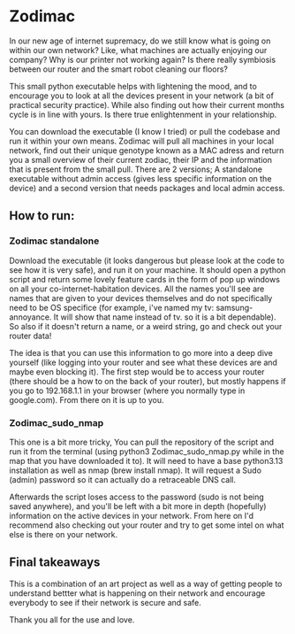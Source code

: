 # Zodimac
In our new age of internet supremacy, do we still know what is going on within our own network? Like, what machines are actually enjoying our company? Why is our printer not working again? Is there really symbiosis between our router and the smart robot cleaning our floors? 

This small python executable helps with lightening the mood, and to encourage you to look at all the devices present in your network (a bit of practical security practice). While also finding out how their current months cycle is in line with yours. Is there true enlightenment in your relationship. 

You can download the executable (I know I tried) or pull the codebase and run it within your own means. 
Zodimac will pull all machines in your local network, find out their unique genotype known as a MAC adress and return you a small overview of their current zodiac, their IP and the information that is present from the small pull. There are 2 versions; A standalone executable without admin access (gives less specific information on the device) and a second version that needs packages and local admin access. 

## How to run:
### Zodimac standalone
Download the executable (it looks dangerous but please look at the code to see how it is very safe), and run it on your machine. It should open a python script and return some lovely feature cards in the form of pop up windows on all your co-internet-habitation devices. All the names you'll see are names that are given to your devices themselves and do not specifically need to be OS specifice (for example, i've named my tv: samsung-annoyance. It will show that name instead of tv. so it is a bit dependable). So also if it doesn't return a name, or a weird string, go and check out your router data!

The idea is that you can use this information to go more into a deep dive yourself (like logging into your router and see what these devices are and maybe even blocking it). The first step would be to access your router (there should be a how to on the back of your router), but mostly happens if you go to 192.168.1.1 in your browser (where you normally type in google.com). From there on it is up to you. 

### Zodimac_sudo_nmap
This one is a bit more tricky, You can pull the repository of the script and run it from the terminal (using python3 Zodimac_sudo_nmap.py while in the map that you have downloaded it to). It will need to have a base python3.13 installation as well as nmap (brew install nmap). It will request a Sudo (admin) password so it can actually do a retraceable DNS call. 

Afterwards the script loses access to the password (sudo is not being saved anywhere), and you'll be left with a bit more in depth (hopefully) information on the active devices in your network. From here on I'd recommend also checking out your router and try to get some intel on what else is there on your network. 

## Final takeaways
This is a combination of an art project as well as a way of getting people to understand bettter what is happening on their network and encourage everybody to see if their network is secure and safe. 

Thank you all for the use and love.
